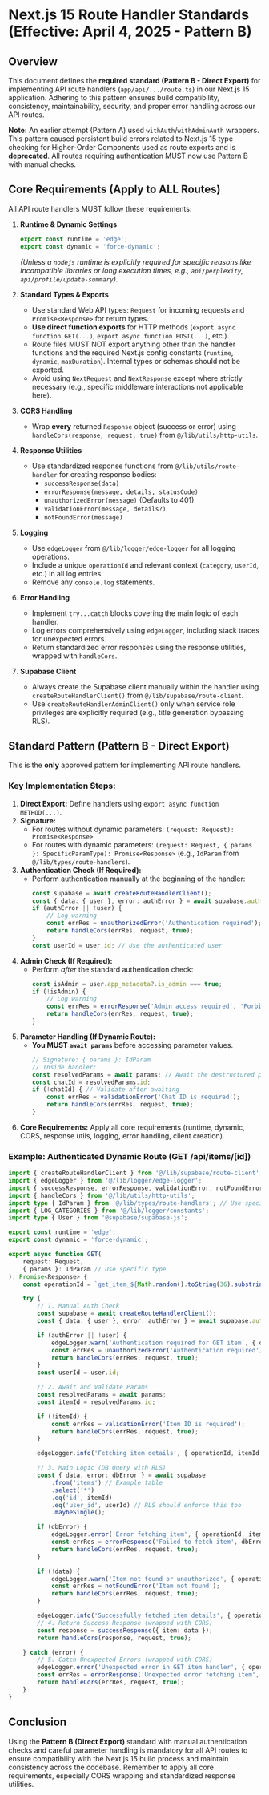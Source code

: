 # Next.js 15 Route Handler Standards (Effective: April 4, 2025 - Pattern B)

## Overview

This document defines the **required standard (Pattern B - Direct Export)** for implementing API route handlers (`app/api/.../route.ts`) in our Next.js 15 application. Adhering to this pattern ensures build compatibility, consistency, maintainability, security, and proper error handling across our API routes.

**Note:** An earlier attempt (Pattern A) used `withAuth`/`withAdminAuth` wrappers. This pattern caused persistent build errors related to Next.js 15 type checking for Higher-Order Components used as route exports and is **deprecated**. All routes requiring authentication MUST now use Pattern B with manual checks.

## Core Requirements (Apply to ALL Routes)

All API route handlers MUST follow these requirements:

1.  **Runtime & Dynamic Settings**
    ```typescript
    export const runtime = 'edge';
    export const dynamic = 'force-dynamic';
    ```
    *(Unless a `nodejs` runtime is explicitly required for specific reasons like incompatible libraries or long execution times, e.g., `api/perplexity`, `api/profile/update-summary`).*

2.  **Standard Types & Exports**
    *   Use standard Web API types: `Request` for incoming requests and `Promise<Response>` for return types.
    *   **Use direct function exports** for HTTP methods (`export async function GET(...)`, `export async function POST(...)`, etc.).
    *   Route files MUST NOT export anything other than the handler functions and the required Next.js config constants (`runtime`, `dynamic`, `maxDuration`). Internal types or schemas should not be exported.
    *   Avoid using `NextRequest` and `NextResponse` except where strictly necessary (e.g., specific middleware interactions not applicable here).

3.  **CORS Handling**
    *   Wrap **every** returned `Response` object (success or error) using `handleCors(response, request, true)` from `@/lib/utils/http-utils`.

4.  **Response Utilities**
    *   Use standardized response functions from `@/lib/utils/route-handler` for creating response bodies:
        *   `successResponse(data)`
        *   `errorResponse(message, details, statusCode)`
        *   `unauthorizedError(message)` (Defaults to 401)
        *   `validationError(message, details?)`
        *   `notFoundError(message)`

5.  **Logging**
    *   Use `edgeLogger` from `@/lib/logger/edge-logger` for all logging operations.
    *   Include a unique `operationId` and relevant context (`category`, `userId`, etc.) in all log entries.
    *   Remove any `console.log` statements.

6.  **Error Handling**
    *   Implement `try...catch` blocks covering the main logic of each handler.
    *   Log errors comprehensively using `edgeLogger`, including stack traces for unexpected errors.
    *   Return standardized error responses using the response utilities, wrapped with `handleCors`.

7.  **Supabase Client**
    *   Always create the Supabase client manually within the handler using `createRouteHandlerClient()` from `@/lib/supabase/route-client`.
    *   Use `createRouteHandlerAdminClient()` only when service role privileges are explicitly required (e.g., title generation bypassing RLS).

## Standard Pattern (Pattern B - Direct Export)

This is the **only** approved pattern for implementing API route handlers.

### Key Implementation Steps:

1.  **Direct Export:** Define handlers using `export async function METHOD(...)`.
2.  **Signature:**
    *   For routes without dynamic parameters: `(request: Request): Promise<Response>`
    *   For routes with dynamic parameters: `(request: Request, { params }: SpecificParamType): Promise<Response>` (e.g., `IdParam` from `@/lib/types/route-handlers`).
3.  **Authentication Check (If Required):**
    *   Perform authentication manually at the beginning of the handler:
        ```typescript
        const supabase = await createRouteHandlerClient();
        const { data: { user }, error: authError } = await supabase.auth.getUser();
        if (authError || !user) {
            // Log warning
            const errRes = unauthorizedError('Authentication required');
            return handleCors(errRes, request, true);
        }
        const userId = user.id; // Use the authenticated user
        ```
4.  **Admin Check (If Required):**
    *   Perform *after* the standard authentication check:
        ```typescript
        const isAdmin = user.app_metadata?.is_admin === true;
        if (!isAdmin) {
            // Log warning
            const errRes = errorResponse('Admin access required', 'Forbidden', 403);
            return handleCors(errRes, request, true);
        }
        ```
5.  **Parameter Handling (If Dynamic Route):**
    *   **You MUST `await params`** before accessing parameter values.
        ```typescript
        // Signature: { params }: IdParam 
        // Inside handler:
        const resolvedParams = await params; // Await the destructured promise
        const chatId = resolvedParams.id;
        if (!chatId) { // Validate after awaiting
            const errRes = validationError('Chat ID is required');
            return handleCors(errRes, request, true);
        }
        ```
6.  **Core Requirements:** Apply all core requirements (runtime, dynamic, CORS, response utils, logging, error handling, client creation).

### Example: Authenticated Dynamic Route (GET /api/items/[id])

```typescript
import { createRouteHandlerClient } from '@/lib/supabase/route-client';
import { edgeLogger } from '@/lib/logger/edge-logger';
import { successResponse, errorResponse, validationError, notFoundError, unauthorizedError } from '@/lib/utils/route-handler';
import { handleCors } from '@/lib/utils/http-utils';
import type { IdParam } from '@/lib/types/route-handlers'; // Use specific type
import { LOG_CATEGORIES } from '@/lib/logger/constants';
import type { User } from '@supabase/supabase-js';

export const runtime = 'edge';
export const dynamic = 'force-dynamic';

export async function GET(
    request: Request,
    { params }: IdParam // Use specific type
): Promise<Response> {
    const operationId = `get_item_${Math.random().toString(36).substring(2, 10)}`;

    try {
        // 1. Manual Auth Check
        const supabase = await createRouteHandlerClient();
        const { data: { user }, error: authError } = await supabase.auth.getUser();

        if (authError || !user) {
            edgeLogger.warn('Authentication required for GET item', { operationId, error: authError?.message });
            const errRes = unauthorizedError('Authentication required');
            return handleCors(errRes, request, true);
        }
        const userId = user.id;

        // 2. Await and Validate Params
        const resolvedParams = await params;
        const itemId = resolvedParams.id;

        if (!itemId) {
            const errRes = validationError('Item ID is required');
            return handleCors(errRes, request, true);
        }

        edgeLogger.info('Fetching item details', { operationId, itemId: itemId.slice(0, 8), userId: userId.substring(0, 8) });

        // 3. Main Logic (DB Query with RLS)
        const { data, error: dbError } = await supabase
            .from('items') // Example table
            .select('*')
            .eq('id', itemId)
            .eq('user_id', userId) // RLS should enforce this too
            .maybeSingle();

        if (dbError) {
            edgeLogger.error('Error fetching item', { operationId, itemId: itemId.slice(0, 8), error: dbError.message });
            const errRes = errorResponse('Failed to fetch item', dbError);
            return handleCors(errRes, request, true);
        }

        if (!data) {
            edgeLogger.warn('Item not found or unauthorized', { operationId, itemId: itemId.slice(0, 8), userId: userId.substring(0, 8) });
            const errRes = notFoundError('Item not found');
            return handleCors(errRes, request, true);
        }

        edgeLogger.info('Successfully fetched item details', { operationId, itemId: itemId.slice(0, 8) });
        // 4. Return Success Response (wrapped with CORS)
        const response = successResponse({ item: data });
        return handleCors(response, request, true);

    } catch (error) {
        // 5. Catch Unexpected Errors (wrapped with CORS)
        edgeLogger.error('Unexpected error in GET item handler', { operationId, error: error instanceof Error ? error.message : String(error), important: true });
        const errRes = errorResponse('Unexpected error fetching item', error, 500);
        return handleCors(errRes, request, true);
    }
}
```

## Conclusion

Using the **Pattern B (Direct Export)** standard with manual authentication checks and careful parameter handling is mandatory for all API routes to ensure compatibility with the Next.js 15 build process and maintain consistency across the codebase. Remember to apply all core requirements, especially CORS wrapping and standardized response utilities.
